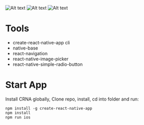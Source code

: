 ![Alt text](https://monosnap.com/image/yTLnJcL4OKpoC1X7cnZWzrdSaRjGLO)
![Alt text](https://monosnap.com/image/irShMiVk2rWjAHKLU2y93AsgGoiDUi)
![Alt text](https://monosnap.com/image/vCgVYVyax2EO139QWbs3dapyySAIHC)

# Tools
* create-react-native-app cli
* native-base
* react-navigation
* react-native-image-picker
* react-native-simple-radio-button

# Start App

Install CRNA globally, Clone repo, install, cd into folder and run:
```git
npm install -g create-react-native-app
npm install
npm run ios
```

